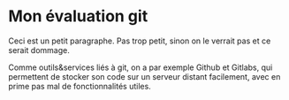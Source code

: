 # Mon évaluation git

Ceci est un petit paragraphe. Pas trop petit, sinon on le verrait pas et ce serait dommage.

Comme outils&services liés à git, on a par exemple Github et Gitlabs, qui permettent de stocker son code sur un serveur distant facilement,
avec en prime pas mal de fonctionnalités utiles.
